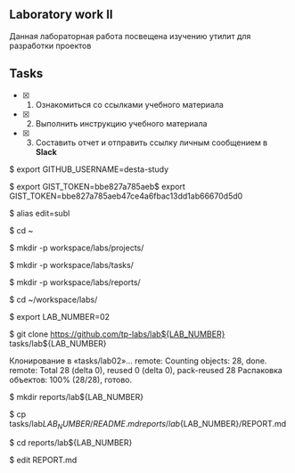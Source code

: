 ## Laboratory work II

Данная лабораторная работа посвещена изучению утилит для разработки проектов

## Tasks

- [x] 1. Ознакомиться со ссылками учебного материала
- [x] 2. Выполнить инструкцию учебного материала
- [x] 3. Составить отчет и отправить ссылку личным сообщением в **Slack**
 

$ export GITHUB_USERNAME=desta-study 

$ export GIST_TOKEN=bbe827a785aeb$ export GIST_TOKEN=bbe827a785aeb47ce4a6fbac13dd1ab66670d5d0

$ alias edit=subl

$ cd ~

$ mkdir -p workspace/labs/projects/

$ mkdir -p workspace/labs/tasks/

$ mkdir -p workspace/labs/reports/

$ cd ~/workspace/labs/

$ export LAB_NUMBER=02

$ git clone https://github.com/tp-labs/lab${LAB_NUMBER} tasks/lab${LAB_NUMBER}

Клонирование в «tasks/lab02»… remote: Counting objects: 28, done. remote: Total 28 (delta 0), reused 0 (delta 0), pack-reused 28 Распаковка объектов: 100% (28/28), готово.

$ mkdir reports/lab${LAB_NUMBER}

$ cp tasks/lab${LAB_NUMBER}/README.md reports/lab${LAB_NUMBER}/REPORT.md

$ cd reports/lab${LAB_NUMBER}

$ edit REPORT.md
